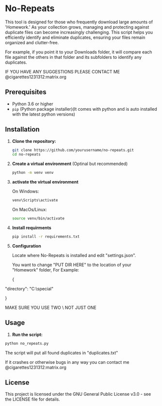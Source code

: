 # No-Repeats
This tool is designed for those who frequently download large amounts of 'Homework.' As your collection grows, managing and protecting against duplicate files can become increasingly challenging. This script helps you efficiently identify and eliminate duplicates, ensuring your files remain organized and clutter-free.


For example, if you point it to your Downloads folder, it will compare each file against the others in that folder and its subfolders to identify any duplicates.

IF YOU HAVE ANY SUGGESTIONS PLEASE CONTACT ME @cigarettes1231312:matrix.org

## Prerequisites

- Python 3.6 or higher
- `pip` (Python package installer)(It comes with python and is auto installed with the latest python versions)


## Installation

1. **Clone the repository:**

   ```sh
   git clone https://github.com/yourusername/no-repeats.git
   cd no-repeats

2. **Create a virtual environment** (Optinal but recommended)
   ```sh
   python -m venv venv

3. **activate the virtual environment**
   
   On Windows:
   ```sh
   venv\Scripts\activate
   ```
   On MacOs/Linux:
   ```sh
   source venv/bin/activate
   
5. **Install requirments**
   ```sh
   pip install -r requirements.txt
   
6. **Configuration**
   
   Locate where No-Repeats is installed and edit "settings.json".
   
   You want to change "PUT DIR HERE" to the location of your "Homework" folder, For Example:

   {
 
  "directory": "C:\\special"
 
   }
 
   MAKE SURE YOU USE TWO \\ NOT JUST ONE

 ## Usage

 1. **Run the script:**

   ```sh
   python no_repeats.py
   ```
The script will put all found duplicates in "duplicates.txt"

If it crashes or otherwise bugs in any way you can contact me @cigarettes1231312:matrix.org


## License

This project is licensed under the GNU General Public License v3.0 - see the LICENSE file for details.

   
